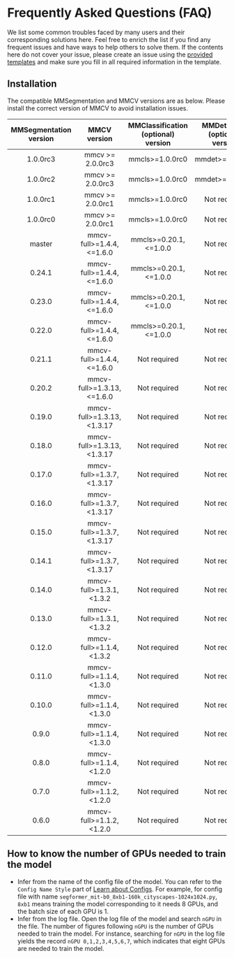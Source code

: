 # Frequently Asked Questions (FAQ)

We list some common troubles faced by many users and their corresponding solutions here. Feel free to enrich the list if you find any frequent issues and have ways to help others to solve them. If the contents here do not cover your issue, please create an issue using the [provided templates](https://github.com/open-mmlab/mmsegmentation/blob/master/.github/ISSUE_TEMPLATE/error-report.md/) and make sure you fill in all required information in the template.

## Installation

The compatible MMSegmentation and MMCV versions are as below. Please install the correct version of MMCV to avoid installation issues.

| MMSegmentation version |        MMCV version         | MMClassification (optional) version | MMDetection (optional) version |
| :--------------------: | :-------------------------: | :---------------------------------: | :----------------------------: |
|        1.0.0rc3        |      mmcv >= 2.0.0rc3       |           mmcls>=1.0.0rc0           |        mmdet>=3.0.0rc4         |
|        1.0.0rc2        |      mmcv >= 2.0.0rc3       |           mmcls>=1.0.0rc0           |        mmdet>=3.0.0rc4         |
|        1.0.0rc1        |      mmcv >= 2.0.0rc1       |           mmcls>=1.0.0rc0           |          Not required          |
|        1.0.0rc0        |      mmcv >= 2.0.0rc1       |           mmcls>=1.0.0rc0           |          Not required          |
|         master         | mmcv-full>=1.4.4, \<=1.6.0  |       mmcls>=0.20.1, \<=1.0.0       |          Not required          |
|         0.24.1         | mmcv-full>=1.4.4, \<=1.6.0  |       mmcls>=0.20.1, \<=1.0.0       |          Not required          |
|         0.23.0         | mmcv-full>=1.4.4, \<=1.6.0  |       mmcls>=0.20.1, \<=1.0.0       |          Not required          |
|         0.22.0         | mmcv-full>=1.4.4, \<=1.6.0  |       mmcls>=0.20.1, \<=1.0.0       |          Not required          |
|         0.21.1         | mmcv-full>=1.4.4, \<=1.6.0  |            Not required             |          Not required          |
|         0.20.2         | mmcv-full>=1.3.13, \<=1.6.0 |            Not required             |          Not required          |
|         0.19.0         | mmcv-full>=1.3.13, \<1.3.17 |            Not required             |          Not required          |
|         0.18.0         | mmcv-full>=1.3.13, \<1.3.17 |            Not required             |          Not required          |
|         0.17.0         | mmcv-full>=1.3.7, \<1.3.17  |            Not required             |          Not required          |
|         0.16.0         | mmcv-full>=1.3.7, \<1.3.17  |            Not required             |          Not required          |
|         0.15.0         | mmcv-full>=1.3.7, \<1.3.17  |            Not required             |          Not required          |
|         0.14.1         | mmcv-full>=1.3.7, \<1.3.17  |            Not required             |          Not required          |
|         0.14.0         |  mmcv-full>=1.3.1, \<1.3.2  |            Not required             |          Not required          |
|         0.13.0         |  mmcv-full>=1.3.1, \<1.3.2  |            Not required             |          Not required          |
|         0.12.0         |  mmcv-full>=1.1.4, \<1.3.2  |            Not required             |          Not required          |
|         0.11.0         |  mmcv-full>=1.1.4, \<1.3.0  |            Not required             |          Not required          |
|         0.10.0         |  mmcv-full>=1.1.4, \<1.3.0  |            Not required             |          Not required          |
|         0.9.0          |  mmcv-full>=1.1.4, \<1.3.0  |            Not required             |          Not required          |
|         0.8.0          |  mmcv-full>=1.1.4, \<1.2.0  |            Not required             |          Not required          |
|         0.7.0          |  mmcv-full>=1.1.2, \<1.2.0  |            Not required             |          Not required          |
|         0.6.0          |  mmcv-full>=1.1.2, \<1.2.0  |            Not required             |          Not required          |

## How to know the number of GPUs needed to train the model

- Infer from the name of the config file of the model. You can refer to the `Config Name Style` part of [Learn about Configs](https://github.com/open-mmlab/mmsegmentation/blob/master/docs/en/tutorials/config.md). For example, for config file with name `segformer_mit-b0_8xb1-160k_cityscapes-1024x1024.py`, `8xb1` means training the model corresponding to it needs 8 GPUs, and the batch size of each GPU is 1.
- Infer from the log file. Open the log file of the model and search `nGPU` in the file. The number of figures following `nGPU` is the number of GPUs needed to train the model. For instance, searching for `nGPU` in the log file yields the record `nGPU 0,1,2,3,4,5,6,7`, which indicates that eight GPUs are needed to train the model.

